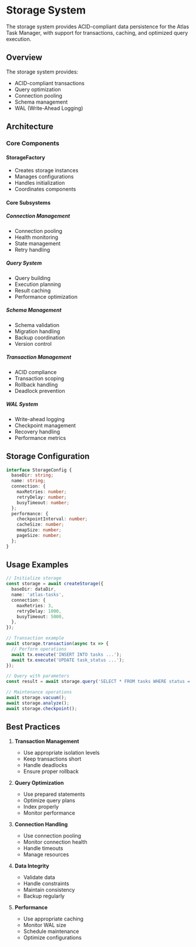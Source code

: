 # Storage System

The storage system provides ACID-compliant data persistence for the Atlas Task Manager, with support
for transactions, caching, and optimized query execution.

## Overview

The storage system provides:

- ACID-compliant transactions
- Query optimization
- Connection pooling
- Schema management
- WAL (Write-Ahead Logging)

## Architecture

### Core Components

#### StorageFactory

- Creates storage instances
- Manages configurations
- Handles initialization
- Coordinates components

#### Core Subsystems

##### Connection Management

- Connection pooling
- Health monitoring
- State management
- Retry handling

##### Query System

- Query building
- Execution planning
- Result caching
- Performance optimization

##### Schema Management

- Schema validation
- Migration handling
- Backup coordination
- Version control

##### Transaction Management

- ACID compliance
- Transaction scoping
- Rollback handling
- Deadlock prevention

##### WAL System

- Write-ahead logging
- Checkpoint management
- Recovery handling
- Performance metrics

## Storage Configuration

```typescript
interface StorageConfig {
  baseDir: string;
  name: string;
  connection: {
    maxRetries: number;
    retryDelay: number;
    busyTimeout: number;
  };
  performance: {
    checkpointInterval: number;
    cacheSize: number;
    mmapSize: number;
    pageSize: number;
  };
}
```

## Usage Examples

```typescript
// Initialize storage
const storage = await createStorage({
  baseDir: dataDir,
  name: 'atlas-tasks',
  connection: {
    maxRetries: 3,
    retryDelay: 1000,
    busyTimeout: 5000,
  },
});

// Transaction example
await storage.transaction(async tx => {
  // Perform operations
  await tx.execute('INSERT INTO tasks ...');
  await tx.execute('UPDATE task_status ...');
});

// Query with parameters
const result = await storage.query('SELECT * FROM tasks WHERE status = ?', ['IN_PROGRESS']);

// Maintenance operations
await storage.vacuum();
await storage.analyze();
await storage.checkpoint();
```

## Best Practices

1. **Transaction Management**

   - Use appropriate isolation levels
   - Keep transactions short
   - Handle deadlocks
   - Ensure proper rollback

2. **Query Optimization**

   - Use prepared statements
   - Optimize query plans
   - Index properly
   - Monitor performance

3. **Connection Handling**

   - Use connection pooling
   - Monitor connection health
   - Handle timeouts
   - Manage resources

4. **Data Integrity**

   - Validate data
   - Handle constraints
   - Maintain consistency
   - Backup regularly

5. **Performance**
   - Use appropriate caching
   - Monitor WAL size
   - Schedule maintenance
   - Optimize configurations
